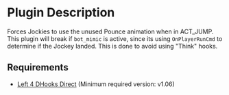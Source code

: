 # Plugin Description
Forces Jockies to use the unused Pounce animation when in ACT_JUMP.<br>
This plugin will break if `bot_mimic` is active, since its using `OnPlayerRunCmd` to determine if the Jockey landed. This is done to avoid using "Think" hooks.

## Requirements
- [Left 4 DHooks Direct](https://forums.alliedmods.net/showthread.php?t=321696) \(Minimum required version: v1.06\)